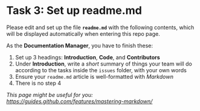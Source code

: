 # Task 3: Set up readme.md

Please edit and set up the file **`readme.md`** with the following contents, which will be displayed automatically when entering this repo page.

As the **Documentation Manager**, you have to finish these:

1. Set up 3 headings: **Introduction**, **Code**, and **Contributors**
2. Under **Introduction**, write a *short* summary of things your team will do according to the tasks inside the `issues` folder, with your own words
3. Ensure your `readme.md` article is well-formatted with *Markdown*
4. There is no step 4

_This page might be useful for you:
https://guides.github.com/features/mastering-markdown/_
